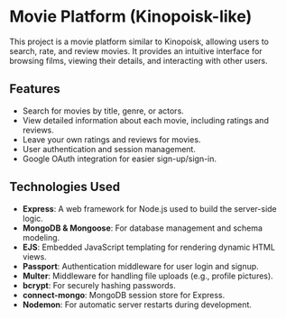 # Movie Platform (Kinopoisk-like)

This project is a movie platform similar to Kinopoisk, allowing users to search, rate, and review movies. It provides an intuitive interface for browsing films, viewing their details, and interacting with other users.

## Features

- Search for movies by title, genre, or actors.
- View detailed information about each movie, including ratings and reviews.
- Leave your own ratings and reviews for movies.
- User authentication and session management.
- Google OAuth integration for easier sign-up/sign-in.

## Technologies Used

- **Express**: A web framework for Node.js used to build the server-side logic.
- **MongoDB & Mongoose**: For database management and schema modeling.
- **EJS**: Embedded JavaScript templating for rendering dynamic HTML views.
- **Passport**: Authentication middleware for user login and signup.
- **Multer**: Middleware for handling file uploads (e.g., profile pictures).
- **bcrypt**: For securely hashing passwords.
- **connect-mongo**: MongoDB session store for Express.
- **Nodemon**: For automatic server restarts during development.
